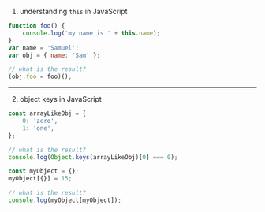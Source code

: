 1. understanding `this` in JavaScript
```javascript
function foo() {
    console.log('my name is ' + this.name);
}
var name = 'Samuel';
var obj = { name: 'Sam' };

// what is the result?
(obj.foo = foo)();
```

----

2. object keys in JavaScript 
```javascript
const arrayLikeObj = {
    0: 'zero',
    1: 'one',
};

// what is the result?
console.log(Object.keys(arrayLikeObj)[0] === 0);
```

```javascript
const myObject = {};
myObject[{}] = 15;

// what is the result?
console.log(myObject[myObject]);
```
